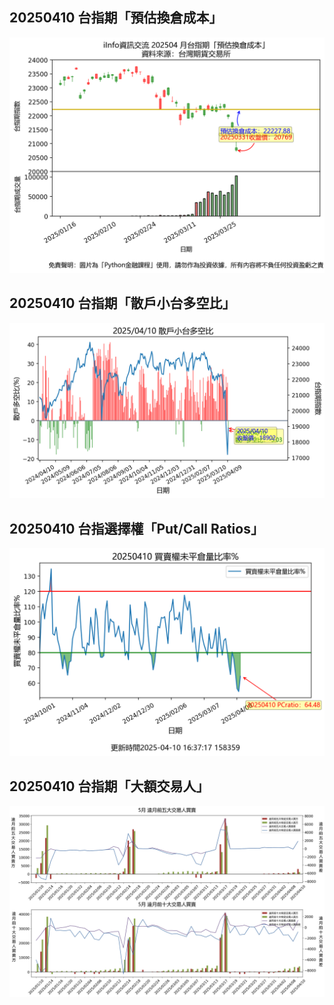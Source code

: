 ## 20250410 台指期「預估換倉成本」
![](images/txfcost.png)

## 20250410 台指期「散戶小台多空比」
![](images/bbiri.png)

## 20250410 台指選擇權「Put/Call Ratios」
![](images/pcratio.png)

## 20250410 台指期「大額交易人」
![](images/blocktrade.png)

